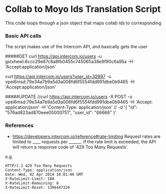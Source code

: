 # Collab to Moyo Ids Translation Script
This code loops through a json object that maps collab ids to corresponding


### Basic API calls
The script makes use of the Intercom API, and basically gets the user

#####GET
curl https://api.intercom.io/users -u gstxhewl:8ccc29e87c8a8fb0455c745065a38e9f90c6a95a -H 'Accept:application/json'

curl https://api.intercom.io/users?user_id=32897 -u vpei6msd:79e34a7b9a5d3a006fd6f5554fdd991dbe0b9465 -H 'Accept:application/json'

#####UPDATE
//curl https://api.intercom.io/users -X POST -u vpei6msd:79e34a7b9a5d3a006fd6f5554fdd991dbe0b9465 -H 'Accept: application/json' -H 'Content-Type: application/json'
// -d '{ "id": "576ad823ad870eee05000751", "user_id": "66666" }'


### References
* https://developers.intercom.io/reference#rate-limiting
Request rates are limited to ____ requests per ______. If the rate limit is exceeded,
the API will return a response code of '429 Too Many Requests'.

e.g. 
```
HTTP/1.1 429 Too Many Requests
Content-Type: application/json
Date: Wed, 02 Apr 2014 14:01:40 GMT
X-RateLimit-Limit: 180
X-RateLimit-Remaining: 0
X-RateLimit-Reset: 1396447320
```
